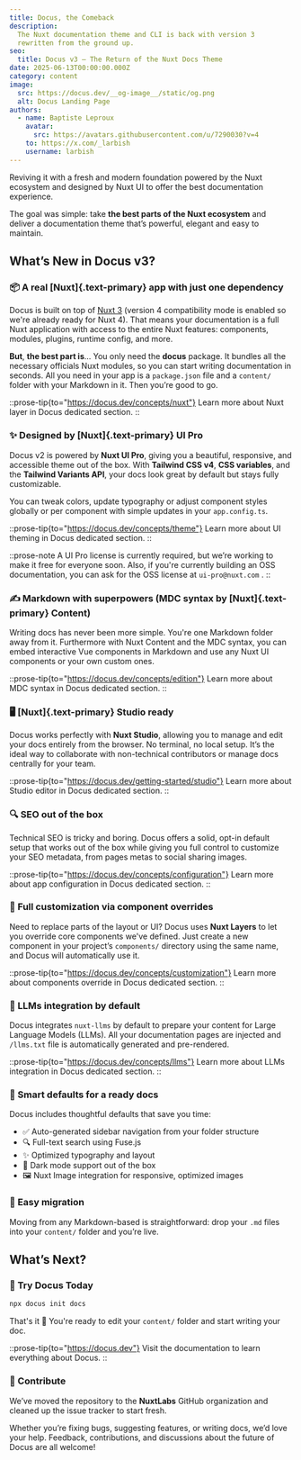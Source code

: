 ```yaml
---
title: Docus, the Comeback
description:
  The Nuxt documentation theme and CLI is back with version 3
  rewritten from the ground up.
seo:
  title: Docus v3 — The Return of the Nuxt Docs Theme
date: 2025-06-13T00:00:00.000Z
category: content
image:
  src: https://docus.dev/__og-image__/static/og.png
  alt: Docus Landing Page
authors:
  - name: Baptiste Leproux
    avatar:
      src: https://avatars.githubusercontent.com/u/7290030?v=4
    to: https://x.com/_larbish
    username: larbish
---
```


Reviving it with a fresh and modern foundation powered by the Nuxt ecosystem and designed by Nuxt UI to offer the best documentation experience.

The goal was simple: take **the best parts of the Nuxt ecosystem** and deliver a documentation theme that’s powerful, elegant and easy to maintain.

## **What’s New in Docus v3?**

### **📦 A real** [Nuxt]{.text-primary} **app with just one dependency**

Docus is built on top of [Nuxt 3](https://nuxt.com) (version 4 compatibility mode is enabled so we're already ready for Nuxt 4). That means your documentation is a full Nuxt application with access to the entire Nuxt features: components, modules, plugins, runtime config, and more.

**But**, **the best part is**... You only need the **docus** package. It bundles all the necessary officials Nuxt modules, so you can start writing documentation in seconds. All you need in your app is a `package.json` file and a `content/` folder with your Markdown in it. Then you’re good to go.

::prose-tip{to="https://docus.dev/concepts/nuxt"}
Learn more about Nuxt layer in Docus dedicated section.
::

### **✨ Designed by** [Nuxt]{.text-primary} **UI Pro**

Docus v2 is powered by **Nuxt UI Pro**, giving you a beautiful, responsive, and accessible theme out of the box. With **Tailwind CSS v4**, **CSS variables**, and the **Tailwind Variants API**, your docs look great by default but stays fully customizable.

You can tweak colors, update typography or adjust component styles globally or per component with simple updates in your `app.config.ts`.

::prose-tip{to="https://docus.dev/concepts/theme"}
Learn more about UI theming in Docus dedicated section.
::

::prose-note
A UI Pro license is currently required, but we’re working to make it free for everyone soon. Also, if you're currently building an OSS documentation, you can ask for the OSS license at `ui-pro@nuxt.com` .
::

### **✍️ Markdown with superpowers (MDC syntax by** [Nuxt]{.text-primary} **Content)**

Writing docs has never been more simple. You're one Markdown folder away from it. Furthermore with Nuxt Content and the MDC syntax, you can embed interactive Vue components in Markdown and use any Nuxt UI components or your own custom ones.

::prose-tip{to="https://docus.dev/concepts/edition"}
Learn more about MDC syntax in Docus dedicated section.
::

### 🖥️ [Nuxt]{.text-primary} Studio ready

Docus works perfectly with **Nuxt Studio**, allowing you to manage and edit your docs entirely from the browser. No terminal, no local setup. It’s the ideal way to collaborate with non-technical contributors or manage docs centrally for your team.

::prose-tip{to="https://docus.dev/getting-started/studio"}
Learn more about Studio editor in Docus dedicated section.
::

### **🔍 SEO out of the box**

Technical SEO is tricky and boring. Docus offers a solid, opt-in default setup that works out of the box while giving you full control to customize your SEO metadata, from pages metas to social sharing images.

::prose-tip{to="https://docus.dev/concepts/configuration"}
Learn more about app configuration in Docus dedicated section.
::

### **🔧 Full customization via component overrides**

Need to replace parts of the layout or UI? Docus uses **Nuxt Layers** to let you override core components we've defined. Just create a new component in your project’s `components/` directory using the same name, and Docus will automatically use it.

::prose-tip{to="https://docus.dev/concepts/customization"}
Learn more about components override in Docus dedicated section.
::

### **🤖** LLMs integration by default

Docus integrates `nuxt-llms` by default to prepare your content for Large Language Models (LLMs). All your documentation pages are injected and `/llms.txt` file is automatically generated and pre-rendered.

::prose-tip{to="https://docus.dev/concepts/llms"}
Learn more about LLMs integration in Docus dedicated section.
::

### **🧠 Smart defaults for a ready docs**

Docus includes thoughtful defaults that save you time:

- ✅ Auto-generated sidebar navigation from your folder structure
- 🔍 Full-text search using Fuse.js
- ✨ Optimized typography and layout
- 🌙 Dark mode support out of the box
- 🖼️ Nuxt Image integration for responsive, optimized images

### **🔁** Easy migration

Moving from any Markdown-based is straightforward: drop your `.md` files into your `content/` folder and you’re live.

## **What’s Next?**

### **🔧 Try Docus Today**

```bash
npx docus init docs
```

That's it 🚀 You're ready to edit your `content/` folder and start writing your doc.

::prose-tip{to="https://docus.dev"}
Visit the documentation to learn everything about Docus.
::

### **🤝 Contribute**

We’ve moved the repository to the **NuxtLabs** GitHub organization and cleaned up the issue tracker to start fresh.

Whether you’re fixing bugs, suggesting features, or writing docs, we’d love your help. Feedback, contributions, and discussions about the future of Docus are all welcome!
